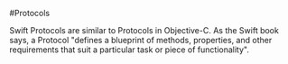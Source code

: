 #Protocols  

Swift Protocols are similar to Protocols in Objective-C. As the Swift book says, a Protocol "defines a blueprint of methods, properties, and other requirements that suit a particular task or piece of functionality".
